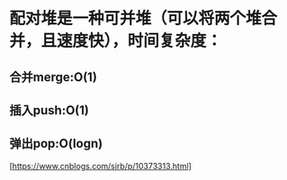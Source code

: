 # 配对堆是一种可并堆（可以将两个堆合并，且速度快），时间复杂度：

## 合并merge:O(1)     
## 插入push:O(1)     
## 弹出pop:O(logn)

[https://www.cnblogs.com/sjrb/p/10373313.html]
